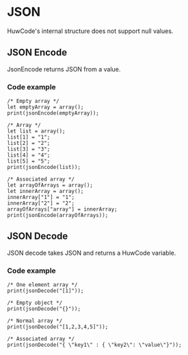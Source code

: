 # JSON
HuwCode's internal structure does not support null values.

##  JSON Encode
JsonEncode returns JSON from a value.

### Code example

```
/* Empty array */
let emptyArray = array();
print(jsonEncode(emptyArray));

/* Array */
let list = array();
list[1] = "1";
list[2] = "2";
list[3] = "3";
list[4] = "4";
list[5] = "5";
print(jsonEncode(list));

/* Associated array */
let arrayOfArrays = array();
let innerArray = array();
innerArray["1"] = "1";
innerArray["2"] = "2";
arrayOfArrays["array"] = innerArray;
print(jsonEncode(arrayOfArrays));
```

## JSON Decode
JSON decode takes JSON and returns a HuwCode variable.

### Code example
```
/* One element array */
print(jsonDecode("[1]"));

/* Empty object */
print(jsonDecode("{}"));

/* Normal array */
print(jsonDecode("[1,2,3,4,5]"));

/* Associated array */
print(jsonDecode("{ \"key1\" : { \"key2\": \"value\"}"));
```
